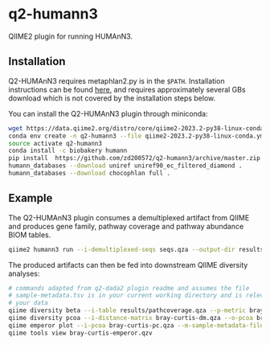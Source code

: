 # q2-humann3

QIIME2 plugin for running HUMAnN3. 

## Installation

Q2-HUMAnN3 requires metaphlan2.py is in the ``$PATH``. Installation instructions can be found [here](https://bitbucket.org/biobakery/metaphlan2), and requires approximately several GBs download which is not covered by the installation steps below.

You can install the Q2-HUMAnN3 plugin through miniconda:

```bash
wget https://data.qiime2.org/distro/core/qiime2-2023.2-py38-linux-conda.yml
conda env create -n q2-humann3 --file qiime2-2023.2-py38-linux-conda.yml
source activate q2-humann3
conda install -c biobakery humann
pip install  https://github.com/zd200572/q2-humann3/archive/master.zip
humann_databases --download uniref uniref90_ec_filtered_diamond .
humann_databases --download chocophlan full .
```

## Example

The Q2-HUMAnN3 plugin consumes a demultiplexed artifact from QIIME and produces gene family, pathway coverage and pathway abundance BIOM tables. 

```bash
qiime2 humann3 run --i-demultiplexed-seqs seqs.qza --output-dir results --p-threads=1
```

The produced artifacts can then be fed into downstream QIIME diversity analyses:

```bash
# commands adapted from q2-dada2 plugin readme and assumes the file 
# sample-metadata.tsv is in your current working directory and is relevant for
# your data
qiime diversity beta --i-table results/pathcoverage.qza --p-metric braycurtis --o-distance-matrix bray-curtis-dm
qiime diversity pcoa --i-distance-matrix bray-curtis-dm.qza --o-pcoa bray-curtis-pc
qiime emperor plot --i-pcoa bray-curtis-pc.qza --m-sample-metadata-file sample-metadata.tsv --o-visualization bray-curtis-emperor
qiime tools view bray-curtis-emperor.qzv
```
